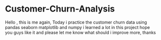# Customer-Churn-Analysis
Hello , this is me again, Today i practice the customer churn data using pandas seaborn matplotlib and numpy i learned a lot in this project hope you guys like it and please let me know what should i improve more, thanks
